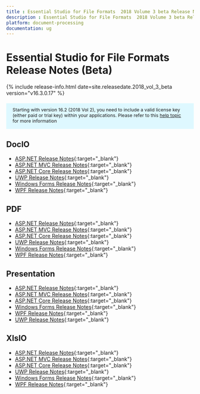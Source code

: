 ```yaml
---
title : Essential Studio for File Formats  2018 Volume 3 beta Release Notes (Beta)
description : Essential Studio for File Formats  2018 Volume 3 beta Release Notes (Beta)
platform: document-processing
documentation: ug
---
```


# Essential Studio for File Formats Release Notes (Beta)

{% include release-info.html date=site.releasedate.2018_vol_3_beta  version="v16.3.0.17" %} 

<style>
    #license {
        font-size: .88em !important;
        margin-top: 1.5em;
        margin-bottom: 1.5em;
        background-color: #def8ff;
        padding: 10px 17px 14px;
    }
</style>

<div id="license">
    Starting with version 16.2 (2018 Vol 2), you need to include a valid license key (either paid or trial key) within your applications.
    Please refer to this <a href="/common/essential-studio/licensing/license-key">help topic</a> for more information
</div> 

## DocIO

* [ASP.NET Release Notes](/aspnet/release-notes/v16.3.0.17#docio){:target="_blank"}
* [ASP.NET MVC Release Notes](/aspnetmvc/release-notes/v16.3.0.17#docio){:target="_blank"}
* [ASP.NET Core Release Notes](/aspnet-core/release-notes/v16.3.0.17#docio){:target="_blank"}
* [UWP Release Notes](/uwp/release-notes/v16.3.0.17#docio){:target="_blank"}
* [Windows Forms Release Notes](/windowsforms/release-notes/v16.3.0.17#docio){:target="_blank"}
* [WPF Release Notes](/wpf/release-notes/v16.3.0.17#docio){:target="_blank"}


## PDF

* [ASP.NET Release Notes](/aspnet/release-notes/v16.3.0.17#pdf){:target="_blank"}
* [ASP.NET MVC Release Notes](/aspnetmvc/release-notes/v16.3.0.17#pdf){:target="_blank"}
* [ASP.NET Core Release Notes](/aspnet-core/release-notes/v16.3.0.17#pdf){:target="_blank"}
* [UWP Release Notes](/uwp/release-notes/v16.3.0.17#pdf){:target="_blank"}
* [Windows Forms Release Notes](/windowsforms/release-notes/v16.3.0.17#pdf){:target="_blank"}
* [WPF Release Notes](/wpf/release-notes/v16.3.0.17#pdf){:target="_blank"}


## Presentation

* [ASP.NET Release Notes](/aspnet/release-notes/v16.3.0.17#presentation){:target="_blank"}
* [ASP.NET MVC Release Notes](/aspnetmvc/release-notes/v16.3.0.17#presentation){:target="_blank"}
* [ASP.NET Core Release Notes](/aspnet-core/release-notes/v16.3.0.17#presentation){:target="_blank"}
* [Windows Forms Release Notes](/windowsforms/release-notes/v16.3.0.17#presentation){:target="_blank"}
* [WPF Release Notes](/wpf/release-notes/v16.3.0.17#presentation){:target="_blank"}
* [UWP Release Notes](/uwp/release-notes/v16.3.0.17#presentation){:target="_blank"}


## XlsIO

* [ASP.NET Release Notes](/aspnet/release-notes/v16.3.0.17#xlsio){:target="_blank"}
* [ASP.NET MVC Release Notes](/aspnetmvc/release-notes/v16.3.0.17#xlsio){:target="_blank"}
* [ASP.NET Core Release Notes](/aspnet-core/release-notes/v16.3.0.17#xlsio){:target="_blank"}
* [UWP Release Notes](/uwp/release-notes/v16.3.0.17#xlsio){:target="_blank"}
* [Windows Forms Release Notes](/windowsforms/release-notes/v16.3.0.17#xlsio){:target="_blank"}
* [WPF Release Notes](/wpf/release-notes/v16.3.0.17#xlsio){:target="_blank"}